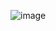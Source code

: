 ![image](https://github.com/uomaep/ecole2023/assets/114221785/2a087923-f33b-4ebb-bc43-aae8fa960685)
